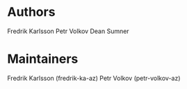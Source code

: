 # Authors
Fredrik Karlsson
Petr Volkov
Dean Sumner

# Maintainers
Fredrik Karlsson (fredrik-ka-az)
Petr Volkov (petr-volkov-az)
